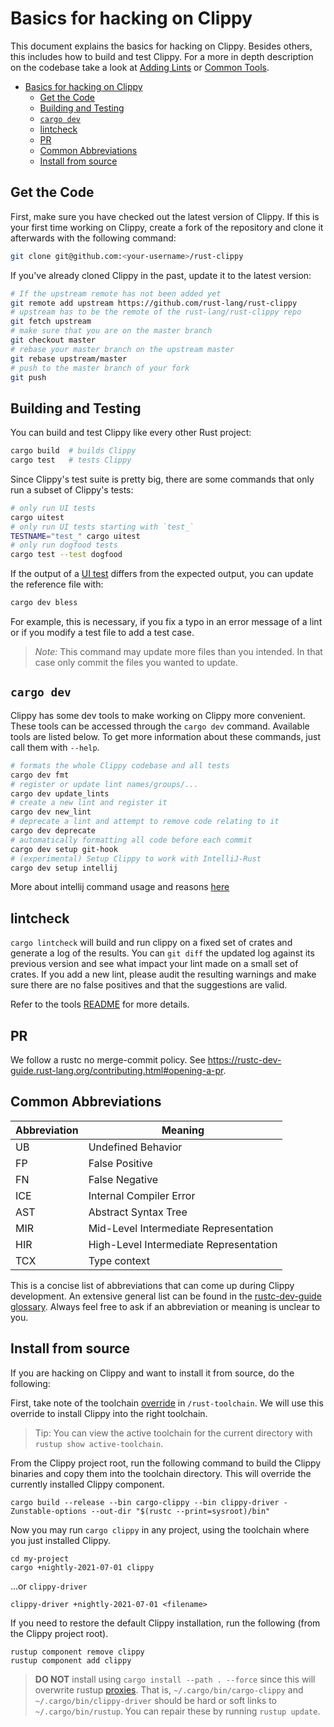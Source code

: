 # Basics for hacking on Clippy

This document explains the basics for hacking on Clippy. Besides others, this
includes how to build and test Clippy. For a more in depth description on the
codebase take a look at [Adding Lints] or [Common Tools].

[Adding Lints]: https://github.com/rust-lang/rust-clippy/blob/master/doc/adding_lints.md
[Common Tools]: https://github.com/rust-lang/rust-clippy/blob/master/doc/common_tools_writing_lints.md

- [Basics for hacking on Clippy](#basics-for-hacking-on-clippy)
  - [Get the Code](#get-the-code)
  - [Building and Testing](#building-and-testing)
  - [`cargo dev`](#cargo-dev)
  - [lintcheck](#lintcheck)
  - [PR](#pr)
  - [Common Abbreviations](#common-abbreviations)
  - [Install from source](#install-from-source)

## Get the Code

First, make sure you have checked out the latest version of Clippy. If this is
your first time working on Clippy, create a fork of the repository and clone it
afterwards with the following command:

```bash
git clone git@github.com:<your-username>/rust-clippy
```

If you've already cloned Clippy in the past, update it to the latest version:

```bash
# If the upstream remote has not been added yet
git remote add upstream https://github.com/rust-lang/rust-clippy
# upstream has to be the remote of the rust-lang/rust-clippy repo
git fetch upstream
# make sure that you are on the master branch
git checkout master
# rebase your master branch on the upstream master
git rebase upstream/master
# push to the master branch of your fork
git push
```

## Building and Testing

You can build and test Clippy like every other Rust project:

```bash
cargo build  # builds Clippy
cargo test   # tests Clippy
```

Since Clippy's test suite is pretty big, there are some commands that only run a
subset of Clippy's tests:

```bash
# only run UI tests
cargo uitest
# only run UI tests starting with `test_`
TESTNAME="test_" cargo uitest
# only run dogfood tests
cargo test --test dogfood
```

If the output of a [UI test] differs from the expected output, you can update
the reference file with:

```bash
cargo dev bless
```

For example, this is necessary, if you fix a typo in an error message of a lint
or if you modify a test file to add a test case.

> _Note:_ This command may update more files than you intended. In that case
> only commit the files you wanted to update.

[UI test]: https://rustc-dev-guide.rust-lang.org/tests/adding.html#guide-to-the-ui-tests

## `cargo dev`

Clippy has some dev tools to make working on Clippy more convenient. These tools
can be accessed through the `cargo dev` command. Available tools are listed
below. To get more information about these commands, just call them with
`--help`.

```bash
# formats the whole Clippy codebase and all tests
cargo dev fmt
# register or update lint names/groups/...
cargo dev update_lints
# create a new lint and register it
cargo dev new_lint
# deprecate a lint and attempt to remove code relating to it
cargo dev deprecate
# automatically formatting all code before each commit
cargo dev setup git-hook
# (experimental) Setup Clippy to work with IntelliJ-Rust
cargo dev setup intellij
```

More about intellij command usage and reasons
[here](../CONTRIBUTING.md#intellij-rust)

## lintcheck

`cargo lintcheck` will build and run clippy on a fixed set of crates and
generate a log of the results.  You can `git diff` the updated log against its
previous version and see what impact your lint made on a small set of crates.
If you add a new lint, please audit the resulting warnings and make sure there
are no false positives and that the suggestions are valid.

Refer to the tools [README] for more details.

[README]: https://github.com/rust-lang/rust-clippy/blob/master/lintcheck/README.md

## PR

We follow a rustc no merge-commit policy. See
<https://rustc-dev-guide.rust-lang.org/contributing.html#opening-a-pr>.

## Common Abbreviations

| Abbreviation | Meaning                                |
| ------------ | -------------------------------------- |
| UB           | Undefined Behavior                     |
| FP           | False Positive                         |
| FN           | False Negative                         |
| ICE          | Internal Compiler Error                |
| AST          | Abstract Syntax Tree                   |
| MIR          | Mid-Level Intermediate Representation  |
| HIR          | High-Level Intermediate Representation |
| TCX          | Type context                           |

This is a concise list of abbreviations that can come up during Clippy
development. An extensive general list can be found in the [rustc-dev-guide
glossary][glossary]. Always feel free to ask if an abbreviation or meaning is
unclear to you.

## Install from source

If you are hacking on Clippy and want to install it from source, do the
following:

First, take note of the toolchain
[override](https://rust-lang.github.io/rustup/overrides.html) in
`/rust-toolchain`. We will use this override to install Clippy into the right
toolchain.

> Tip: You can view the active toolchain for the current directory with `rustup
> show active-toolchain`.

From the Clippy project root, run the following command to build the Clippy
binaries and copy them into the toolchain directory. This will override the
currently installed Clippy component.

```terminal
cargo build --release --bin cargo-clippy --bin clippy-driver -Zunstable-options --out-dir "$(rustc --print=sysroot)/bin"
```

Now you may run `cargo clippy` in any project, using the toolchain where you
just installed Clippy.

```terminal
cd my-project
cargo +nightly-2021-07-01 clippy
```

...or `clippy-driver`

```terminal
clippy-driver +nightly-2021-07-01 <filename>
```

If you need to restore the default Clippy installation, run the following (from
the Clippy project root).

```terminal
rustup component remove clippy
rustup component add clippy
```

> **DO NOT** install using `cargo install --path . --force` since this will
> overwrite rustup
> [proxies](https://rust-lang.github.io/rustup/concepts/proxies.html). That is,
> `~/.cargo/bin/cargo-clippy` and `~/.cargo/bin/clippy-driver` should be hard or
> soft links to `~/.cargo/bin/rustup`. You can repair these by running `rustup
> update`.

[glossary]: https://rustc-dev-guide.rust-lang.org/appendix/glossary.html
